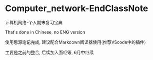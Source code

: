 # Computer_network-EndClassNote
计算机网络-个人期末复习宝典

That's done in Chinese, no ENG version

使用思源笔记完成, 建议配合Markdown阅读器使用(推荐VScode中的插件)

主要是之前的整合, 后续加入面经等, 6月中继续
